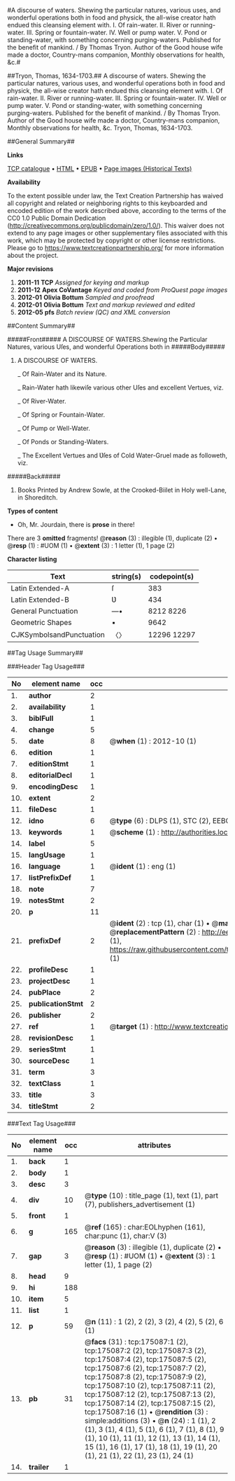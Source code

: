 #A discourse of waters. Shewing the particular natures, various uses, and wonderful operations both in food and physick, the all-wise creator hath endued this cleansing element with. I. Of rain-water. II. River or running-water. III. Spring or fountain-water. IV. Well or pump water. V. Pond or standing-water, with something concerning purging-waters. Published for the benefit of mankind. / By Thomas Tryon. Author of the Good house wife made a doctor, Country-mans companion, Monthly observations for health, &c.#

##Tryon, Thomas, 1634-1703.##
A discourse of waters. Shewing the particular natures, various uses, and wonderful operations both in food and physick, the all-wise creator hath endued this cleansing element with. I. Of rain-water. II. River or running-water. III. Spring or fountain-water. IV. Well or pump water. V. Pond or standing-water, with something concerning purging-waters. Published for the benefit of mankind. / By Thomas Tryon. Author of the Good house wife made a doctor, Country-mans companion, Monthly observations for health, &c.
Tryon, Thomas, 1634-1703.

##General Summary##

**Links**

[TCP catalogue](http://www.ota.ox.ac.uk/tcp/)  • 
[HTML](http://tei.it.ox.ac.uk/tcp/Texts-HTML/free/B06/B06294.html)  • 
[EPUB](http://tei.it.ox.ac.uk/tcp/Texts-EPUB/free/B06/B06294.epub) • 
[Page images (Historical Texts)](https://historicaltexts.jisc.ac.uk/eebo-51784687e)

**Availability**

To the extent possible under law, the Text Creation Partnership has waived all copyright and related or neighboring rights to this keyboarded and encoded edition of the work described above, according to the terms of the CC0 1.0 Public Domain Dedication (http://creativecommons.org/publicdomain/zero/1.0/). This waiver does not extend to any page images or other supplementary files associated with this work, which may be protected by copyright or other license restrictions. Please go to https://www.textcreationpartnership.org/ for more information about the project.

**Major revisions**

1. __2011-11__ __TCP__ *Assigned for keying and markup*
1. __2011-12__ __Apex CoVantage__ *Keyed and coded from ProQuest page images*
1. __2012-01__ __Olivia Bottum__ *Sampled and proofread*
1. __2012-01__ __Olivia Bottum__ *Text and markup reviewed and edited*
1. __2012-05__ __pfs__ *Batch review (QC) and XML conversion*

##Content Summary##

#####Front#####
A DISCOURSE OF WATERS.Shewing the Particular Natures, various Uſes, and wonderful Operations both in
#####Body#####

1. A DISCOURSE OF WATERS.

    _ Of Rain-Water and its Nature.

    _ Rain-Water hath likewiſe various other Uſes and excellent Vertues, viz.

    _ Of River-Water.

    _ Of Spring or Fountain-Water.

    _ Of Pump or Well-Water.

    _ Of Ponds or Standing-Waters.

    _ The Excellent Vertues and Ʋſes of Cold Water-Gruel made as followeth, viz.

#####Back#####

1. Books Printed by Andrew Sowle, at the Crooked-Biilet in Holy well-Lane, in Shoreditch.

**Types of content**

  * Oh, Mr. Jourdain, there is **prose** in there!

There are 3 **omitted** fragments! 
 @__reason__ (3) : illegible (1), duplicate (2)  •  @__resp__ (1) : #UOM (1)  •  @__extent__ (3) : 1 letter (1), 1 page (2)

**Character listing**


|Text|string(s)|codepoint(s)|
|---|---|---|
|Latin Extended-A|ſ|383|
|Latin Extended-B|Ʋ|434|
|General Punctuation|—•|8212 8226|
|Geometric Shapes|▪|9642|
|CJKSymbolsandPunctuation|〈〉|12296 12297|

##Tag Usage Summary##

###Header Tag Usage###

|No|element name|occ|attributes|
|---|---|---|---|
|1.|__author__|2||
|2.|__availability__|1||
|3.|__biblFull__|1||
|4.|__change__|5||
|5.|__date__|8| @__when__ (1) : 2012-10 (1)|
|6.|__edition__|1||
|7.|__editionStmt__|1||
|8.|__editorialDecl__|1||
|9.|__encodingDesc__|1||
|10.|__extent__|2||
|11.|__fileDesc__|1||
|12.|__idno__|6| @__type__ (6) : DLPS (1), STC (2), EEBO-CITATION (1), OCLC (1), VID (1)|
|13.|__keywords__|1| @__scheme__ (1) : http://authorities.loc.gov/ (1)|
|14.|__label__|5||
|15.|__langUsage__|1||
|16.|__language__|1| @__ident__ (1) : eng (1)|
|17.|__listPrefixDef__|1||
|18.|__note__|7||
|19.|__notesStmt__|2||
|20.|__p__|11||
|21.|__prefixDef__|2| @__ident__ (2) : tcp (1), char (1)  •  @__matchPattern__ (2) : ([0-9\-]+):([0-9IVX]+) (1), (.+) (1)  •  @__replacementPattern__ (2) : http://eebo.chadwyck.com/downloadtiff?vid=$1&page=$2 (1), https://raw.githubusercontent.com/textcreationpartnership/Texts/master/tcpchars.xml#$1 (1)|
|22.|__profileDesc__|1||
|23.|__projectDesc__|1||
|24.|__pubPlace__|2||
|25.|__publicationStmt__|2||
|26.|__publisher__|2||
|27.|__ref__|1| @__target__ (1) : http://www.textcreationpartnership.org/docs/. (1)|
|28.|__revisionDesc__|1||
|29.|__seriesStmt__|1||
|30.|__sourceDesc__|1||
|31.|__term__|3||
|32.|__textClass__|1||
|33.|__title__|3||
|34.|__titleStmt__|2||


###Text Tag Usage###

|No|element name|occ|attributes|
|---|---|---|---|
|1.|__back__|1||
|2.|__body__|1||
|3.|__desc__|3||
|4.|__div__|10| @__type__ (10) : title_page (1), text (1), part (7), publishers_advertisement (1)|
|5.|__front__|1||
|6.|__g__|165| @__ref__ (165) : char:EOLhyphen (161), char:punc (1), char:V (3)|
|7.|__gap__|3| @__reason__ (3) : illegible (1), duplicate (2)  •  @__resp__ (1) : #UOM (1)  •  @__extent__ (3) : 1 letter (1), 1 page (2)|
|8.|__head__|9||
|9.|__hi__|188||
|10.|__item__|5||
|11.|__list__|1||
|12.|__p__|59| @__n__ (11) : 1 (2), 2 (2), 3 (2), 4 (2), 5 (2), 6 (1)|
|13.|__pb__|31| @__facs__ (31) : tcp:175087:1 (2), tcp:175087:2 (2), tcp:175087:3 (2), tcp:175087:4 (2), tcp:175087:5 (2), tcp:175087:6 (2), tcp:175087:7 (2), tcp:175087:8 (2), tcp:175087:9 (2), tcp:175087:10 (2), tcp:175087:11 (2), tcp:175087:12 (2), tcp:175087:13 (2), tcp:175087:14 (2), tcp:175087:15 (2), tcp:175087:16 (1)  •  @__rendition__ (3) : simple:additions (3)  •  @__n__ (24) : 1 (1), 2 (1), 3 (1), 4 (1), 5 (1), 6 (1), 7 (1), 8 (1), 9 (1), 10 (1), 11 (1), 12 (1), 13 (1), 14 (1), 15 (1), 16 (1), 17 (1), 18 (1), 19 (1), 20 (1), 21 (1), 22 (1), 23 (1), 24 (1)|
|14.|__trailer__|1||
